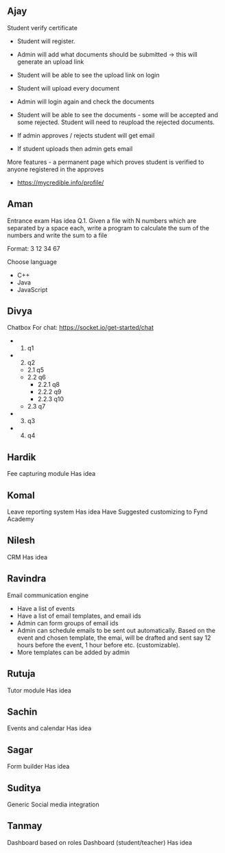 ## Ajay
Student verify certificate
- Student will register.
- Admin will add what documents should be submitted -> this will generate an upload link
- Student will be able to see the upload link on login
- Student will upload every document
- Admin will login again and check the documents
- Student will be able to see the documents - some will be accepted and some rejected. Student will need to reupload the rejected documents.

- If admin approves / rejects student will get email
- If student uploads then admin gets email

More features - a permanent page which proves student is verified to anyone registered in the approves
- https://mycredible.info/profile/

## Aman
Entrance exam
Has idea
Q.1. Given a file with N numbers which are separated by a space each, write a program to calculate the sum of the numbers and write the sum to a file

Format:
3
12 34 67

Choose language
- C++
- Java
- JavaScript

## Divya
Chatbox
For chat: https://socket.io/get-started/chat
- 1. q1
- 2. q2
    - 2.1 q5
    - 2.2 q6
        - 2.2.1 q8
        - 2.2.2 q9
        - 2.2.3 q10
    - 2.3 q7
- 3. q3
- 4. q4

## Hardik
Fee capturing module
Has idea

## Komal
Leave reporting system
Has idea
Have Suggested customizing to Fynd Academy

##  Nilesh
CRM
Has idea

## Ravindra
Email communication engine
- Have a list of events
- Have a list of email templates, and email ids
- Admin can form groups of email ids
- Admin can schedule emails to be sent out automatically. Based on the event and chosen template, the emai, will be drafted and sent say 12 hours before the event, 1 hour before etc. (customizable).
- More templates can be added by admin

## Rutuja
Tutor module
Has idea

## Sachin
Events and calendar
Has idea

## Sagar
Form builder
Has idea

## Suditya
Generic Social media integration

## Tanmay
Dashboard based on roles
Dashboard (student/teacher)
Has idea